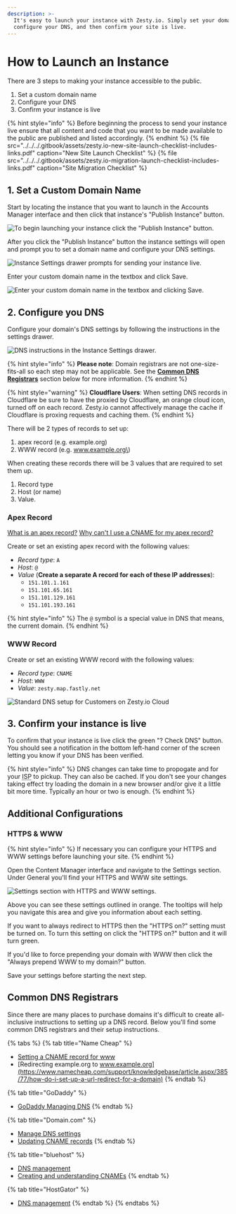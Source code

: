 ```yaml
---
description: >-
  It's easy to launch your instance with Zesty.io. Simply set your domain,
  configure your DNS, and then confirm your site is live.
---
```


# How to Launch an Instance

There are 3 steps to making your instance accessible to the public.

1. Set a custom domain name
2. Configure your DNS
3. Confirm your instance is live

{% hint style="info" %}
Before beginning the process to send your instance live ensure that all content and code that you want to be made available to the public are published and listed accordingly.
{% endhint %}
{% file src="../../../.gitbook/assets/zesty.io-new-site-launch-checklist-includes-links.pdf" caption="New Site Launch Checklist" %}
{% file src="../../../.gitbook/assets/zesty.io-migration-launch-checklist-includes-links.pdf" caption="Site Migration Checklist" %}


## 1. Set a Custom Domain Name

Start by locating the instance that you want to launch in the Accounts Manager interface and then click that instance's "Publish Instance" button.

![To begin launching your instance click the &quot;Publish Instance&quot; button.](../../../.gitbook/assets/screen-shot-2019-08-30-at-1.04.05-pm.png)

After you click the "Publish Instance" button the instance settings will open and prompt you to set a domain name and configure your DNS settings.

![Instance Settings drawer prompts for sending your instance live.](../../../.gitbook/assets/screen-shot-2019-08-30-at-12.41.50-pm.png)

Enter your custom domain name in the textbox and click Save.

![Enter your custom domain name in the textbox and clicking Save.](../../../.gitbook/assets/screen-shot-2019-08-30-at-12.43.30-pm.png)

## 2. Configure you DNS

Configure your domain's DNS settings by following the instructions in the settings drawer.

![DNS instructions in the Instance Settings drawer.](../../../.gitbook/assets/zesty-dns-settings.png)

{% hint style="info" %}
**Please note**: Domain registrars are not one-size-fits-all so each step may not be applicable. See the [**Common DNS Registrars**](https://zesty.org/services/web-engine/guides/how-to-launch-an-instance#common-dns-registrars) section below for more information.
{% endhint %}

{% hint style="warning" %}
**Cloudflare Users**: When setting DNS records in Cloudflare be sure to have the proxied by Cloudflare, an orange cloud icon, turned off on each record. Zesty.io cannot affectively manage the cache if Cloudflare is proxing requests and caching them.
{% endhint %}

There will be 2 types of records to set up: 

1. apex record \(e.g. example.org\)
2. WWW record \(e.g. www.example.org\)

When creating these records there will be 3 values that are required to set them up. 

1. Record type
2. Host \(or name\)
3. Value.

### Apex Record

[What is an apex record?](https://docs.microsoft.com/en-us/azure/dns/dns-zones-records#record-types)
[Why can't I use a CNAME for my apex record?](https://www.isc.org/blogs/cname-at-the-apex-of-a-zone/)

Create or set an existing apex record with the following values:

- *Record type*: `A`
- *Host*: `@`
- *Value* \(**Create a separate A record for each of these IP addresses**\):
   - `151.101.1.161`
   - `151.101.65.161`
   - `151.101.129.161`
   - `151.101.193.161`

{% hint style="info" %}
The `@` symbol is a special value in DNS that means, the current domain.
{% endhint %}

### WWW Record

Create or set an existing WWW record with the following values:

- *Record type*: `CNAME`
- *Host*: `WWW`
- *Value*: `zesty.map.fastly.net`

![Standard DNS setup for Customers on Zesty.io Cloud](../../../.gitbook/assets/basic-dns-setup.png)


## 3. Confirm your instance is live

To confirm that your instance is live click the green "? Check DNS" button. You should see a notification in the bottom left-hand corner of the screen letting you know if your DNS has been verified.

{% hint style="info" %}
DNS changes can take time to propogate and for your <abbr title="Internet Service Provider">ISP</abbr> to pickup. They can also be cached. If you don't see your changes taking effect try loading the domain in a new browser and/or give it a little bit more time. Typically an hour or two is enough.
{% endhint %}


## Additional Configurations

### HTTPS & WWW

{% hint style="info" %}
If necessary you can configure your HTTPS and WWW settings before launching your site.
{% endhint %}

Open the Content Manager interface and navigate to the Settings section. Under General you'll find your HTTPS and WWW site settings.

![Settings section with HTTPS and WWW settings.](../../../.gitbook/assets/settings-http-www.png)

Above you can see these settings outlined in orange. The tooltips will help you navigate this area and give you information about each setting.

If you want to always redirect to HTTPS then the "HTTPS on?" setting must be turned on. To turn this setting on click the "HTTPS on?" button and it will turn green.

If you'd like to force prepending your domain with WWW then click the "Always prepend WWW to my domain?" button.

Save your settings before starting the next step.


## **Common DNS Registrars**

Since there are many places to purchase domains it's difficult to create all-inclusive instructions to setting up a DNS record. Below you'll find some common DNS registrars and their setup instructions.

{% tabs %}
{% tab title="Name Cheap" %}
* [Setting a CNAME record for www](https://www.namecheap.com/support/knowledgebase/article.aspx/9646/10/how-can-i-set-up-a-cname-record-for-my-domain)
* [Redirecting example.org to www.example.org](https://www.namecheap.com/support/knowledgebase/article.aspx/385/77/how-do-i-set-up-a-url-redirect-for-a-domain)
{% endtab %}

{% tab title="GoDaddy" %}
* [GoDaddy Managing DNS](https://support.godaddy.com/help/article/680/managing-dns-for-your-domain-names)
{% endtab %}

{% tab title="Domain.com" %}
* [Manage DNS settings](https://www.domain.com/help/article/dns-management-how-to-update-dns-records)
* [Updating CNAME records](https://www.domain.com/help/article/dns-management-how-to-update-cname-aliases)
{% endtab %}

{% tab title="bluehost" %}
* [DNS management](https://my.bluehost.com/hosting/help/559)
* [Creating and understanding CNAMEs](https://my.bluehost.com/hosting/help/cname)
{% endtab %}

{% tab title="HostGator" %}
* [DNS management](https://www.hostgator.com/help/article/manage-dns-zones)
{% endtab %}
{% endtabs %}

